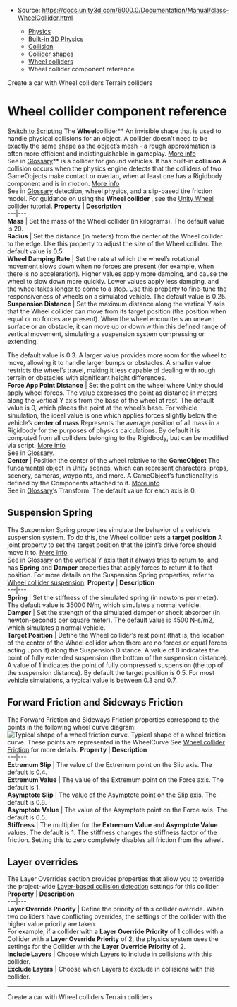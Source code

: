* Source: https://docs.unity3d.com/6000.0/Documentation/Manual/class-WheelCollider.html

  * [Physics](https://docs.unity3d.com/6000.0/Documentation/Manual/PhysicsSection.html)
  * [Built-in 3D Physics](https://docs.unity3d.com/6000.0/Documentation/Manual/PhysicsOverview.html)
  * [Collision](https://docs.unity3d.com/6000.0/Documentation/Manual/collision-section.html)
  * [Collider shapes](https://docs.unity3d.com/6000.0/Documentation/Manual/collider-shapes.html)
  * [Wheel colliders](https://docs.unity3d.com/6000.0/Documentation/Manual/wheel-colliders.html)
  * Wheel collider component reference


[](https://docs.unity3d.com/6000.0/Documentation/Manual/WheelColliderTutorial.html)
Create a car with Wheel colliders
[](https://docs.unity3d.com/6000.0/Documentation/Manual/terrain-colliders.html)
Terrain colliders
# Wheel collider component reference
[Switch to Scripting](https://docs.unity3d.com/6000.0/Documentation/ScriptReference/WheelCollider.html "Go to WheelCollider page in the Scripting Reference")
The **Wheel**collider** An invisible shape that is used to handle physical collisions for an object. A collider doesn’t need to be exactly the same shape as the object’s mesh - a rough approximation is often more efficient and indistinguishable in gameplay. [More info](https://docs.unity3d.com/6000.0/Documentation/Manual/CollidersOverview.html)  
See in [Glossary](https://docs.unity3d.com/6000.0/Documentation/Manual/Glossary.html#Collider)** is a collider for ground vehicles. It has built-in **collision** A collision occurs when the physics engine detects that the colliders of two GameObjects make contact or overlap, when at least one has a Rigidbody component and is in motion. [More info](https://docs.unity3d.com/6000.0/Documentation/Manual/CollidersOverview.html)  
See in [Glossary](https://docs.unity3d.com/6000.0/Documentation/Manual/Glossary.html#Collision) detection, wheel physics, and a slip-based tire friction model. 
For guidance on using the **Wheel collider** , see the [Unity Wheel collider tutorial](https://docs.unity3d.com/6000.0/Documentation/Manual/WheelColliderTutorial.html).
**Property** | **Description**  
---|---  
**Mass** | Set the mass of the Wheel collider (in kilograms). The default value is 20.  
**Radius** | Set the distance (in meters) from the center of the Wheel collider to the edge. Use this property to adjust the size of the Wheel collider. The default value is 0.5.  
**Wheel Damping Rate** | Set the rate at which the wheel’s rotational movement slows down when no forces are present (for example, when there is no acceleration). Higher values apply more damping, and cause the wheel to slow down more quickly. Lower values apply less damping, and the wheel takes longer to come to a stop. Use this property to fine-tune the responsiveness of wheels on a simulated vehicle. The default value is 0.25.  
**Suspension Distance** | Set the maximum distance along the vertical Y axis that the Wheel collider can move from its target position (the position when equal or no forces are present). When the wheel encounters an uneven surface or an obstacle, it can move up or down within this defined range of vertical movement, simulating a suspension system compressing or extending.   
  
The default value is 0.3. A larger value provides more room for the wheel to move, allowing it to handle larger bumps or obstacles. A smaller value restricts the wheel’s travel, making it less capable of dealing with rough terrain or obstacles with significant height differences.  
**Force App Point Distance** | Set the point on the wheel where Unity should apply wheel forces. The value expresses the point as distance in meters along the vertical Y axis from the base of the wheel at rest. The default value is 0, which places the point at the wheel’s base. For vehicle simulation, the ideal value is one which applies forces slightly below the vehicle’s **center of mass** Represents the average position of all mass in a Rigidbody for the purposes of physics calculations. By default it is computed from all colliders belonging to the Rigidbody, but can be modified via script. [More info](https://docs.unity3d.com/6000.0/Documentation/ScriptReference/Rigidbody-centerOfMass.html)  
See in [Glossary](https://docs.unity3d.com/6000.0/Documentation/Manual/Glossary.html#CenterofMass).  
**Center** | Position the center of the wheel relative to the **GameObject** The fundamental object in Unity scenes, which can represent characters, props, scenery, cameras, waypoints, and more. A GameObject’s functionality is defined by the Components attached to it. [More info](https://docs.unity3d.com/6000.0/Documentation/Manual/class-GameObject.html)  
See in [Glossary](https://docs.unity3d.com/6000.0/Documentation/Manual/Glossary.html#GameObject)’s Transform. The default value for each axis is 0.  
## Suspension Spring
The Suspension Spring properties simulate the behavior of a vehicle’s suspension system. To do this, the Wheel collider sets a **target position** A joint property to set the target position that the joint’s drive force should move it to. [More info](https://docs.unity3d.com/6000.0/Documentation/Manual/class-ConfigurableJoint.html)  
See in [Glossary](https://docs.unity3d.com/6000.0/Documentation/Manual/Glossary.html#TargetPosition) on the vertical Y axis that it always tries to return to, and has **Spring** and **Damper** properties that apply forces to return it to that position. 
For more details on the Suspension Spring properties, refer to [Wheel collider suspension](https://docs.unity3d.com/6000.0/Documentation/Manual/wheel-colliders-suspension.html).
**Property** | **Description**  
---|---  
**Spring** | Set the stiffness of the simulated spring (in newtons per meter). The default value is 35000 N/m, which simulates a normal vehicle.  
**Damper** | Set the strength of the simulated damper or shock absorber (in newton-seconds per square meter). The default value is 4500 N-s/m2, which simulates a normal vehicle.  
**Target Position** | Define the Wheel collider’s rest point (that is, the location of the center of the Wheel collider when there are no forces or equal forces acting upon it) along the Suspension Distance. A value of 0 indicates the point of fully extended suspension (the bottom of the suspension distance). A value of 1 indicates the point of fully compressed suspension (the top of the suspension distance). By default the target position is 0.5. For most vehicle simulations, a typical value is between 0.3 and 0.7.  
## Forward Friction and Sideways Friction
The Forward Friction and Sideways Friction properties correspond to the points in the following wheel curve diagram:
![Typical shape of a wheel friction curve.](https://docs.unity3d.com/6000.0/Documentation/uploads/Main/WheelFrictionCurve.png) Typical shape of a wheel friction curve.
These points are represented in the WheelCurve 
See [Wheel collider Friction](https://docs.unity3d.com/6000.0/Documentation/Manual/wheel-colliders-friction.html) for more details.
**Property** | **Description**  
---|---  
**Extremum Slip** | The value of the Extremum point on the Slip axis. The default is 0.4.  
**Extremum Value** | The value of the Extremum point on the Force axis. The default is 1.  
**Asymptote Slip** | The value of the Asymptote point on the Slip axis. The default is 0.8.  
**Asymptote Value** | The value of the Asymptote point on the Force axis. The default is 0.5.  
**Stiffness** | The multiplier for the **Extremum Value** and **Asymptote Value** values. The default is 1. The stiffness changes the stiffness factor of the friction. Setting this to zero completely disables all friction from the wheel.  
## Layer overrides
The Layer Overrides section provides properties that allow you to override the project-wide [Layer-based collision detection](https://docs.unity3d.com/6000.0/Documentation/Manual/LayerBasedCollision.html) settings for this collider. 
**Property** | **Description**  
---|---  
**Layer Override Priority** | Define the priority of this collider override. When two colliders have conflicting overrides, the settings of the collider with the higher value priority are taken.   
For example, if a collider with a **Layer Override Priority** of 1 collides with a Collider with a **Layer Override Priority** of 2, the physics system uses the settings for the Collider with the **Layer Override Priority** of 2.  
**Include Layers** | Choose which Layers to include in collisions with this collider.  
**Exclude Layers** | Choose which Layers to exclude in collisions with this collider.  
* * *
[](https://docs.unity3d.com/6000.0/Documentation/Manual/WheelColliderTutorial.html)
Create a car with Wheel colliders
[](https://docs.unity3d.com/6000.0/Documentation/Manual/terrain-colliders.html)
Terrain colliders

